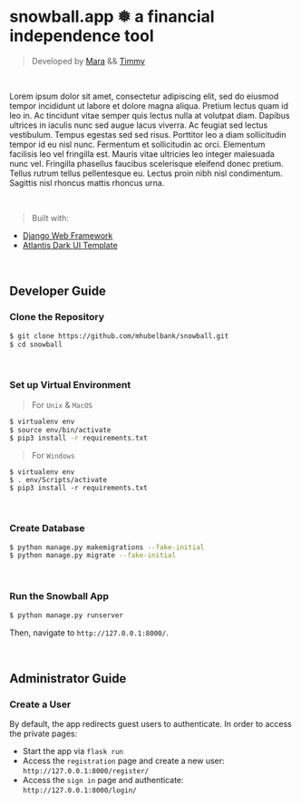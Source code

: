 # **snowball.app**  ❅  a financial independence tool

> Developed by [Mara](https://github.com/mhubelbank) && [Timmy](https://github.com/M-Allahham)

<br />

Lorem ipsum dolor sit amet, consectetur adipiscing elit, sed do eiusmod tempor incididunt ut labore et dolore magna aliqua. Pretium lectus quam id leo in. Ac tincidunt vitae semper quis lectus nulla at volutpat diam. Dapibus ultrices in iaculis nunc sed augue lacus viverra. Ac feugiat sed lectus vestibulum. Tempus egestas sed sed risus. Porttitor leo a diam sollicitudin tempor id eu nisl nunc. Fermentum et sollicitudin ac orci. Elementum facilisis leo vel fringilla est. Mauris vitae ultricies leo integer malesuada nunc vel. Fringilla phasellus faucibus scelerisque eleifend donec pretium. Tellus rutrum tellus pellentesque eu. Lectus proin nibh nisl condimentum. Sagittis nisl rhoncus mattis rhoncus urna.

<br />

> Built with:

- [Django Web Framework](https://www.djangoproject.com/)
- [Atlantis Dark UI Template](https://appseed.us/product/atlantis-dark/django/)
  
<br />

## Developer Guide
### Clone the Repository

```bash
$ git clone https://github.com/mhubelbank/snowball.git
$ cd snowball
```

<br />

### Set up Virtual Environment
> For `Unix` & `MacOS` 

```bash
$ virtualenv env
$ source env/bin/activate
$ pip3 install -r requirements.txt
```

> For `Windows` 
```
$ virtualenv env
$ . env/Scripts/activate
$ pip3 install -r requirements.txt 
```

<br />

### Create Database
```bash
$ python manage.py makemigrations --fake-initial
$ python manage.py migrate --fake-initial
```

<br />

### Run the Snowball App

```bash
$ python manage.py runserver
```

Then, navigate to `http://127.0.0.1:8000/`. 

<br />

## Administrator Guide

### Create a User

By default, the app redirects guest users to authenticate. In order to access the private pages: 

- Start the app via `flask run`
- Access the `registration` page and create a new user: `http://127.0.0.1:8000/register/`
- Access the `sign in` page and authenticate: `http://127.0.0.1:8000/login/`

<br />